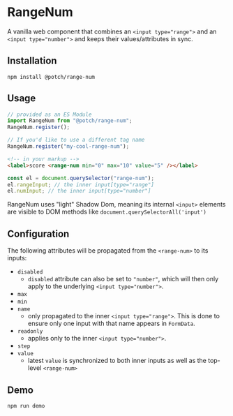 # RangeNum

A vanilla web component that combines an `<input type="range">` and an
`<input type="number">` and keeps their values/attributes in sync.

## Installation

`npm install @potch/range-num`

## Usage

```js
// provided as an ES Module
import RangeNum from "@potch/range-num";
RangeNum.register();

// If you'd like to use a different tag name
RangeNum.register("my-cool-range-num");
```

```html
<!-- in your markup -->
<label>score <range-num min="0" max="10" value="5" /></label>
```

```js
const el = document.querySelector("range-num");
el.rangeInput; // the inner input[type="range"]
el.numInput; // the inner input[type="number"]
```

RangeNum uses "light" Shadow Dom, meaning its internal `<input>` elements are
visible to DOM methods like `document.querySelectorAll('input')`

## Configuration

The following attributes will be propagated from the `<range-num>` to its
inputs:

- `disabled`
  - `disabled` attribute can also be set to `"number"`, which will then only apply
    to the underlying `<input type="number">`.
- `max`
- `min`
- `name`
  - only propagated to the inner `<input type="range">`. This is done to ensure
    only one input with that name appears in `FormData`.
- `readonly`
  - applies only to the inner `<input type="number">`.
- `step`
- `value`
  - latest `value` is synchronized to both inner inputs as well as the top-level
    `<range-num>`

## Demo

`npm run demo`

